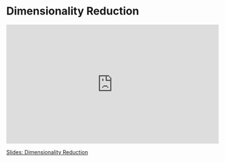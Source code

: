 # Dimensionality Reduction

<iframe width="560" height="315" src="https://www.youtube.com/embed/8wQ-swDu9hc" title="YouTube video player" frameborder="0" allow="accelerometer; autoplay; clipboard-write; encrypted-media; gyroscope; picture-in-picture; web-share" allowfullscreen></iframe>

[Slides: Dimensionality Reduction](https://drive.google.com/file/d/1kxWCOoOWXF7EK4NVzuKtqICk4UB093gt/view?usp=sharing)